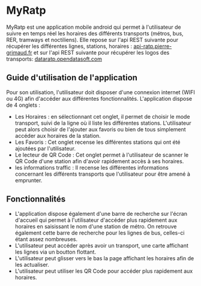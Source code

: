 # MyRatp

MyRatp est une application mobile android qui permet à l'utilisateur de suivre en temps réel les horaires des différents transports (métros, bus, RER, tramways et noctiliens).
Elle repose sur l'api REST suivante pour récupérer les différentes lignes, stations, horaires : [api-ratp.pierre-grimaud.fr](https://api-ratp.pierre-grimaud.fr/v4/) et sur l'api REST suivante pour récupérer les logos des transports: [dataratp.opendatasoft.com](https://dataratp.opendatasoft.com/explore/dataset/pictogrammes-des-lignes-de-metro-rer-tramway-bus-et-noctilien/information/)

## Guide d'utilisation de l'application

Pour son utilisation, l'utilisateur doit disposer d'une connexion internet (WIFI ou 4G) afin d'accéder aux différentes fonctionnalités.
L'application dispose de 4 onglets : 
* Les Horaires : en sélectionnant cet onglet, il permet de choisir le mode transport, suivi de la ligne où il liste les différentes stations. L'utilisateur peut alors choisir de l'ajouter aux favoris ou bien de tous simplement accéder aux horaires de la station.
* Les Favoris : Cet onglet recense les différentes stations qui ont été ajoutées par l'utilisateur.
* Le lecteur de QR Code : Cet onglet permet à l'utilisateur de scanner le QR Code d'une station afin d'avoir rapidement accès à ses horaires.
* les informations traffic : Il recense les différentes informations concernant les différents transports que l'utilisateur pour être amené à emprunter.

## Fonctionnalités

* L'application dispose également d'une barre de recherche sur l'écran d'accueil qui permet à l'utilisateur d'accéder plus rapidement aux horaires en saisissant le nom d'une station de métro.
On retrouve également cette barre de recherche pour les lignes de bus, celles-ci étant assez nombreuses.
* L'utilisateur peut accéder après avoir un transport, une carte affichant les lignes via un boutton flottant.
* L'utilisateur peut glisser vers le bas la page affichant les horaires afin de les actualiser.
* L'utilisateur peut utiliser les QR Code pour accéder plus rapidement aux horaires.

